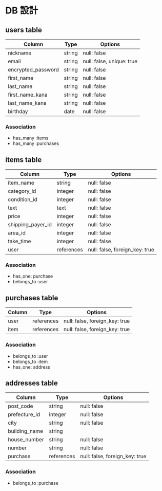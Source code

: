 # DB 設計

## users table

| Column             | Type                | Options                   |
|--------------------|---------------------|---------------------------|
| nickname           | string              | null: false               |
| email              | string              | null: false, unique: true |
| encrypted_password | string              | null: false               |
| first_name         | string              | null: false               |
| last_name          | string              | null: false               |
| first_name_kana    | string              | null: false               |
| last_name_kana     | string              | null: false               |
| birthday           | date                | null: false               |


### Association

* has_many :items
* has_many :purchases

## items table

| Column            | Type       | Options                        |
|------------------ |------------|--------------------------------|
| item_name         | string     | null: false                    |
| category_id       | integer    | null: false                    |
| condition_id      | integer    | null: false                    |
| text              | text       | null: false                    |
| price             | integer    | null: false                    |
| shipping_payer_id | integer     | null: false                    |
| area_id           | integer     | null: false                    |
| take_time         | integer    | null: false                    |
| user              | references | null: false, foreign_key: true |

### Association

- has_one: purchase
- belongs_to :user

## purchases table

| Column      | Type       | Options                        |
|-------------|------------|--------------------------------|
| user        | references | null: false, foreign_key: true |
| item        | references | null: false, foreign_key: true |

### Association

- belongs_to :user
- belongs_to :item
- has_one: address


## addresses table

| Column        | Type          | Options                        |
|-------------- |-------------- |--------------------------------|
| post_code     | string        | null: false                    |
| prefecture_id | integer       | null: false                    |
| city          | string        | null: false                    |
| building_name | string        |                                |
| house_number  | string        | null: false                    |
| number        | string        | null: false                    |
| purchase      | references    | null: false, foreign_key: true |


### Association

- belongs_to :purchase




